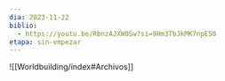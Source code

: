 ```yaml
---
dia: 2023-11-22
biblio:
  - https://youtu.be/RbnzAJXW0Sw?si=9Hm3TbJkMK7npE50
etapa: sin-empezar
---
```









![[Worldbuilding/index#Archivos]]